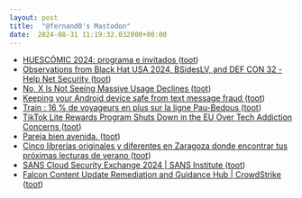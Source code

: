 ```yaml
---
layout: post
title:  "@fernand0's Mastodon"
date:  2024-08-31 11:19:32.032000+00:00
---
```

*  [HUESCÓMIC 2024: programa e invitados ](https://www.xn--vietario-e3a.com/huescomic-2024) ([toot](https://mastodon.social/@fernand0/113056361482169071))
*  [Observations from Black Hat USA 2024, BSidesLV, and DEF CON 32 - Help Net Security ](https://www.helpnetsecurity.com/2024/08/16/black-hat-usa-2024-bsideslv-def-con-32) ([toot](https://mastodon.social/@fernand0/113056131542710158))
*  [No, X Is Not Seeing Massive Usage Declines ](https://www.socialmediatoday.com/news/no-x-not-seeing-massive-usage-declines/724438) ([toot](https://mastodon.social/@fernand0/113055907808019972))
*  [Keeping your Android device safe from text message fraud ](https://security.googleblog.com/2024/08/keeping-your-android-device-safe-from.htm) ([toot](https://mastodon.social/@fernand0/113055596442953619))
*  [Train : 16 % de voyageurs en plus sur la ligne Pau-Bedous ](https://www.larepubliquedespyrenees.fr/economie/transports/train/train-16-de-voyageurs-en-plus-sur-la-ligne-pau-bedous-20887423.ph) ([toot](https://mastodon.social/@fernand0/113055455481971402))
*  [TikTok Lite Rewards Program Shuts Down in the EU Over Tech Addiction Concerns  ](https://www.pcmag.com/news/tiktok-lite-rewards-program-shuts-down-in-the-eu-over-tech-addiction-concerns) ([toot](https://mastodon.social/@fernand0/113054795963321060))
*  [Pareja bien avenida. ](https://avecesunafoto.wordpress.com/2024/08/30/pareja-bien-avenida-2) ([toot](https://mastodon.social/@fernand0/113054040397808514))
*  [Cinco librerías originales y diferentes en Zaragoza donde encontrar tus próximas lecturas de verano ](https://www.aragondigital.es/articulo/cultura/librerias-originales-diferentes-zaragoza-donde-encontrar-tus-proximas-lecturas-verano/20240731184041882067.html#la-pantera-ross) ([toot](https://mastodon.social/@fernand0/113053985373461015))
*  [SANS Cloud Security Exchange 2024 \| SANS Institute ](https://www.sans.org/webcasts/sans-cloud-security-exchange-2024) ([toot](https://mastodon.social/@fernand0/113052181993315861))
*  [Falcon Content Update Remediation and Guidance Hub \| CrowdStrike ](https://www.crowdstrike.com/falcon-content-update-remediation-and-guidance-hub) ([toot](https://mastodon.social/@fernand0/113051870288285538))
